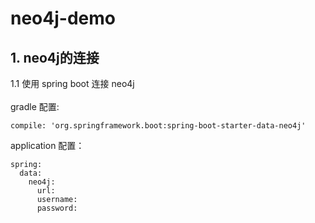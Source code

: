 # neo4j-demo

## 1. neo4j的连接

1.1 使用 spring boot 连接 neo4j <br/><br/>
gradle 配置:
```
compile: 'org.springframework.boot:spring-boot-starter-data-neo4j'       
```
application 配置：
```
spring:
  data:
    neo4j:
      url:
      username:
      password:  
```
